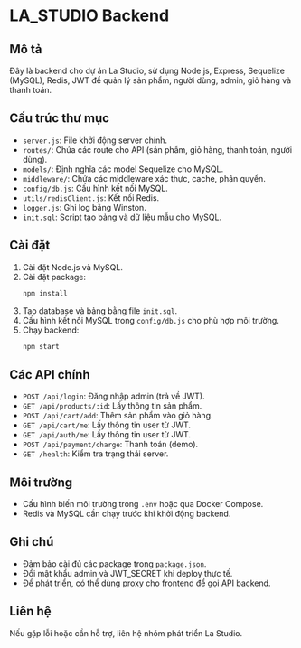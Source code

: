 # LA_STUDIO Backend

## Mô tả
Đây là backend cho dự án La Studio, sử dụng Node.js, Express, Sequelize (MySQL), Redis, JWT để quản lý sản phẩm, người dùng, admin, giỏ hàng và thanh toán.

## Cấu trúc thư mục
- `server.js`: File khởi động server chính.
- `routes/`: Chứa các route cho API (sản phẩm, giỏ hàng, thanh toán, người dùng).
- `models/`: Định nghĩa các model Sequelize cho MySQL.
- `middleware/`: Chứa các middleware xác thực, cache, phân quyền.
- `config/db.js`: Cấu hình kết nối MySQL.
- `utils/redisClient.js`: Kết nối Redis.
- `logger.js`: Ghi log bằng Winston.
- `init.sql`: Script tạo bảng và dữ liệu mẫu cho MySQL.

## Cài đặt
1. Cài đặt Node.js và MySQL.
2. Cài đặt package:
   ```bash
   npm install
   ```
3. Tạo database và bảng bằng file `init.sql`.
4. Cấu hình kết nối MySQL trong `config/db.js` cho phù hợp môi trường.
5. Chạy backend:
   ```bash
   npm start
   ```

## Các API chính
- `POST /api/login`: Đăng nhập admin (trả về JWT).
- `GET /api/products/:id`: Lấy thông tin sản phẩm.
- `POST /api/cart/add`: Thêm sản phẩm vào giỏ hàng.
- `GET /api/cart/me`: Lấy thông tin user từ JWT.
- `GET /api/auth/me`: Lấy thông tin user từ JWT.
- `POST /api/payment/charge`: Thanh toán (demo).
- `GET /health`: Kiểm tra trạng thái server.

## Môi trường
- Cấu hình biến môi trường trong `.env` hoặc qua Docker Compose.
- Redis và MySQL cần chạy trước khi khởi động backend.

## Ghi chú
- Đảm bảo cài đủ các package trong `package.json`.
- Đổi mật khẩu admin và JWT_SECRET khi deploy thực tế.
- Để phát triển, có thể dùng proxy cho frontend để gọi API backend.

## Liên hệ
Nếu gặp lỗi hoặc cần hỗ trợ, liên hệ nhóm phát triển La Studio.
